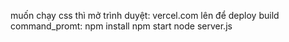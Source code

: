 muốn chạy css thì mở trình duyệt: vercel.com lên để deploy
build command_promt: npm install
npm start
node server.js
